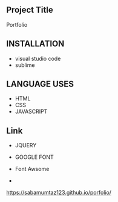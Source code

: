 

## Project Title
Portfolio


## INSTALLATION
* visual studio code
* sublime

## LANGUAGE USES
* HTML
* CSS 
* JAVASCRIPT

## Link
* JQUERY 
* GOOGLE FONT 
* Font Awsome

*
https://sabamumtaz123.github.io/porfolio/
